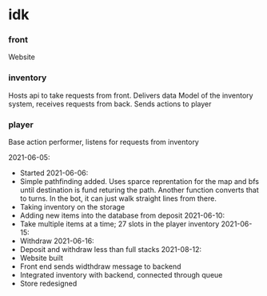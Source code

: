 # idk

### front
Website

### inventory
Hosts api to take requests from front. Delivers data
Model of the inventory system, receives requests from back. Sends actions to player

### player
Base action performer, listens for requests from inventory


2021-06-05: 
- Started
2021-06-06: 
- Simple pathfinding added. Uses sparce reprentation for the map and bfs until destination is fund returing the path. Another function converts that to turns. In the bot, it can just walk straight lines from there.
- Taking inventory on the storage
- Adding new items into the database from deposit
2021-06-10:
- Take multiple items at a time; 27 slots in the player inventory
2021-06-15:
- Withdraw
2021-06-16:
- Deposit and withdraw less than full stacks 
2021-08-12:
- Website built
- Front end sends widthdraw message to backend
- Integrated inventory with backend, connected through queue
- Store redesigned